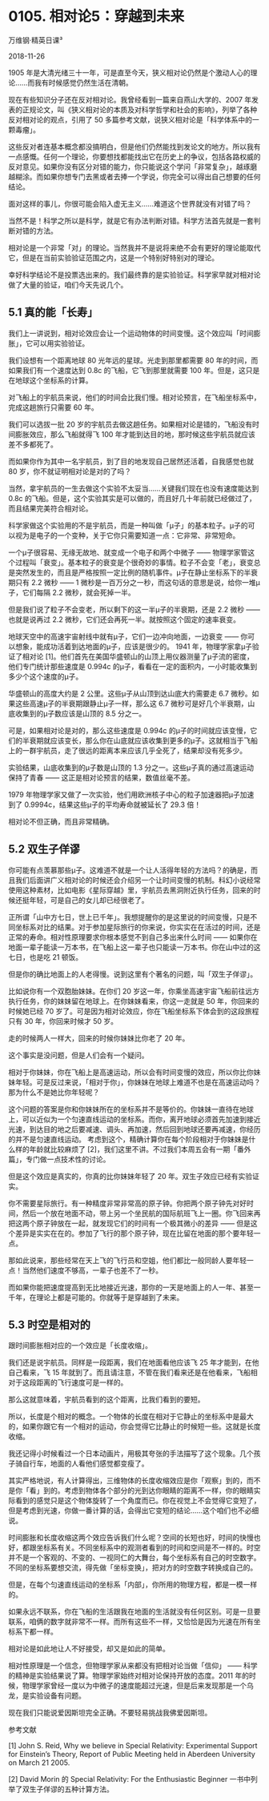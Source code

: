 # 0105. 相对论5：穿越到未来

万维钢·精英日课³

2018-11-26

1905 年是大清光绪三十一年，可是直至今天，狭义相对论仍然是个激动人心的理论……而我有时候感觉仍然生活在清朝。

现在有些知识分子还在反对相对论。我曾经看到一篇来自燕山大学的、2007 年发表的正规论文，叫《狭义相对论的本质及对科学哲学和社会的影响》，列举了各种反对相对论的观点，引用了 50 多篇参考文献，说狭义相对论是「科学体系中的一颗毒瘤」。

这些反对者连基本概念都没搞明白，但是他们仍然能找到发论文的地方。所以我有一点感慨。任何一个理论，你要想找都能找出它在历史上的争议，包括各路权威的反对意见。如果你没有区分对错的能力，你只能说这个学问「非常复杂」，越琢磨越糊涂。而如果你想专门去黑或者去捧一个学说，你完全可以得出自己想要的任何结论。

面对这样的事儿，你很可能会陷入虚无主义……难道这个世界就没有对错了吗？

当然不是！科学之所以是科学，就是它有办法判断对错。科学方法首先就是一套判断对错的方法。

相对论是一个非常「对」的理论。当然我并不是说将来绝不会有更好的理论能取代它，但是在当前实验验证范围之内，这是一个特别好特别对的理论。

幸好科学结论不是投票选出来的。我们最终靠的是实验验证。科学家早就对相对论做了大量的验证，咱们今天先说几个。

## 5.1 真的能「长寿」

我们上一讲说到，相对论效应会让一个运动物体的时间变慢。这个效应叫「时间膨胀」，它可以用实验验证。

我们设想有一个距离地球 80 光年远的星球。光走到那里都需要 80 年的时间，而如果我们有一个速度达到 0.8c 的飞船，它飞到那里就需要 100 年。但是，这只是在地球这个坐标系的计算。

对飞船上的宇航员来说，他们的时间会比我们慢。相对论预言，在飞船坐标系中，完成这趟旅行只需要 60 年。

我们可以选拔一批 20 岁的宇航员去做这趟任务。如果相对论是错的，飞船没有时间膨胀效应，那么飞船就得飞 100 年才能到达目的地，那时候这些宇航员就应该差不多都死了。

而如果你作为其中一名宇航员，到了目的地发现自己居然还活着，自我感觉也就 80 岁，你不就证明相对论是对的了吗？

当然，拿宇航员的一生去做这个实验不太妥当……关键我们现在也没有速度能达到 0.8c 的飞船。但是，这个实验其实是可以做的，而且好几十年前就已经做过了，而且结果完美符合相对论。

科学家做这个实验用的不是宇航员，而是一种叫做「μ子」的基本粒子。μ子的可以视为是电子的一个变种，关于它你只需要知道一点：它非常、非常短命。

一个μ子很容易、无缘无故地、就变成一个电子和两个中微子 —— 物理学家管这个过程叫「衰变」。基本粒子的衰变是个很奇妙的事情。粒子不会变「老」，衰变总是突然发生的，而且是严格按照一定比例的随机事件。μ子在静止坐标系下的半衰期只有 2.2 微秒 —— 1 微秒是一百万分之一秒，而这句话的意思是说，给你一堆μ子，它们每隔 2.2 微秒，就会死掉一半。

但是我们说了粒子不会变老，所以剩下的这一半μ子的半衰期，还是 2.2 微秒 —— 也就是说再过 2.2 微秒，它们还会再死一半。就按照这个固定的速率衰变。

地球天空中的高速宇宙射线中就有μ子，它们一边冲向地面，一边衰变 —— 你可以想象，能成功活着到达地面的μ子，应该是很少的。
1941 年，物理学家拿μ子验证了相对论 [1]。他们首先在美国华盛顿山的山顶上用仪器测量了μ子流的密度，他们专门统计那些速度是 0.994c 的μ子，看看在一定的面积内，一小时能收集到多少个这个速度的μ子。

华盛顿山的高度大约是 2 公里。这些μ子从山顶到达山底大约需要走 6.7 微秒。如果这些高速μ子的半衰期跟静止μ子一样，那么这 6.7 微秒可是好几个半衰期，山底收集到的μ子数应该是山顶的 8.5 分之一。

可是，如果相对论是对的，那么这些速度是 0.994c 的μ子的时间就应该变慢，它们的半衰期就应该变长，那么你在山底就应该收集到更多的μ子。这就相当于飞船上的一群宇航员，走了很远的距离本来应该几乎全死了，结果却没有死多少。

实验结果，山底收集到的μ子数是山顶的 1.3 分之一。这些μ子真的通过高速运动保持了青春 —— 这正是相对论预言的结果，数值丝毫不差。

1979 年物理学家又做了一次实验，他们用欧洲核子中心的粒子加速器把μ子加速到了 0.9994c，结果这些μ子的平均寿命就被延长了 29.3 倍！

相对论不但正确，而且非常精确。

## 5.2 双生子佯谬

你可能有点羡慕那些μ子。这难道不就是一个让人活得年轻的方法吗？的确是，而且我们后面讲广义相对论的时候还会介绍另一个让时间变慢的机制。科幻小说经常使用这种素材，比如电影《星际穿越》里，宇航员去黑洞附近执行任务，回来的时候还挺年轻，可是自己的女儿却已经很老了。

正所谓「山中方七日，世上已千年」。我想提醒你的是这里说的时间变慢，只是不同坐标系对比的结果。对于参加星际旅行的你来说，你实实在在活过的时间，还是正常的寿命。相对性原理要求你根本感觉不到自己多出来什么时间 —— 如果你在地面一辈子能读一万本书，在飞船上这一辈子也只能读一万本书。你在山中过的这七日，也是吃 21 顿饭。

但是你的确比地面上的人老得慢。说到这里有个著名的问题，叫「双生子佯谬」。

比如说你有一个双胞胎妹妹。在你们 20 岁这一年，你乘坐高速宇宙飞船前往远方执行任务，你的妹妹留在地球上。在你妹妹看来，你这一走就是 50 年，你回来的时候她已经 70 岁了。可是因为相对论效应，你在飞船坐标系下体会到的这段旅程只有 30 年，你回来时候才 50 岁。

走的时候两人一样大，回来的时候你妹妹比你老了 20 年。

这个事实是没问题，但是人们会有一个疑问。

相对于你妹妹，你在飞船上是高速运动，所以会有时间变慢的效应，所以你比你妹妹年轻。可是反过来说，「相对于你」，你妹妹在地球上难道不也是在高速运动吗？那为什么不是她比你年轻呢？

这个问题的答案是你和你妹妹所在的坐标系并不是等价的。你妹妹一直待在地球上，可以近似为一个匀速直线运动的坐标系。而你，离开地球必须首先加速到接近光速，到达目的地之后要减速、调头、再加速，然后回到地球还要再减速，你经历的并不是匀速直线运动。
考虑到这个，精确计算你在每个阶段相对于你妹妹是什么样的年龄就比较麻烦了 [2]，我们这里不讲。不过我们本周五会有一期「番外篇」，专门做一点技术性的讨论。

但是这个效应是真实的，你真的比你妹妹年轻了 20 年。双生子效应已经有实验证实。

你不需要星际旅行。有一种精度非常非常高的原子钟。你把两个原子钟先对好时间，然后一个放在地面不动，带上另一个坐民航的国际航班飞上一圈。你飞回来再把这两个原子钟放在一起，就发现它们的时间有一个极其微小的差异 —— 但是这个差异是实实在在的。参加了飞行的那个原子钟，现在比留在地面的那个要年轻一点。

那如此说来，那些经常在天上飞的飞行员和空姐，他们都比一般同龄人要年轻一点！当然他们速度不够高，一辈子也差不了一秒。

而如果你能把速度提高到无比地接近光速，那你的一天是地面上的人一年、甚至一千年，在理论上都是可能的。你就等于是穿越到了未来。

## 5.3 时空是相对的

跟时间膨胀相对应的一个效应是「长度收缩」。

我们还是说宇航员。同样是一段距离，我们在地面看他应该飞 25 年才能到，在他自己看来，飞 15 年就到了。而且请注意，不管在我们看来还是在他看来，飞船相对于这段距离的飞行速度可是一样的。

那么这就意味着，宇航员看到的这个距离，比我们看到的要短。

所以，长度是个相对的概念。一个物体的长度在相对于它静止的坐标系中是最大的，如果你跟它有一个相对的运动，你会觉得它比静止的时候短一些。这就是长度收缩。

我还记得小时候看过一个日本动画片，用极其夸张的手法描写了这个现象。几个孩子骑自行车，地面的人看他们感觉都变瘦了。

其实严格地说，有人计算得出，三维物体的长度收缩效应是你「观察」到的，而不是你「看」到的。考虑到物体各个部分的光到达你眼睛的距离不一样，你的眼睛实际看到的感觉只是这个物体旋转了一个角度而已。你在视觉上不会觉得它变短了，但是考虑到光速，你做一番计算的话，会得出它变短的结论……这个咱们也不必细说。

时间膨胀和长度收缩这两个效应告诉我们什么呢？空间的长短也好，时间的快慢也好，都跟坐标系有关。不同坐标系中的观测者看到的时间和空间是不一样的。时空并不是一个客观的、不变的、一视同仁的大舞台，每个坐标系有自己的时空数字。不同的坐标系要想交流，得先做「坐标变换」，把对方的时空数字转换成自己的。

但是，在每个匀速直线运动的坐标系「内部」，你所用的物理方程，都是一模一样的。

如果永远不联系，你在飞船的生活跟我在地面的生活就没有任何区别。可是一旦要联系，咱俩的数字就非常不一样。而所有这些不一样，又恰恰是因为光速在所有坐标系下都一样。

相对论是如此地让人不好接受，却又是如此的简单。

相对性原理是一个信念，但物理学家从来都没有把相对论当做「信仰」 —— 科学的精神是实验结果说了算。物理学家始终对相对论保持开放的态度。2011 年的时候，物理学家曾经一度以为中微子的速度能超过光速，但是后来发现那是一个乌龙，是实验设备有问题。

现在我们只能说爱因斯坦完全正确。不要轻易挑战我佛爱因斯坦。

参考文献

[1] John S. Reid, Why we believe in Special Relativity: Experimental Support for Einstein’s Theory, Report of Public Meeting held in Aberdeen University on March 21 2005.

[2] David Morin 的 Special Relativity: For the Enthusiastic Beginner 一书中列举了双生子佯谬的五种计算方法。